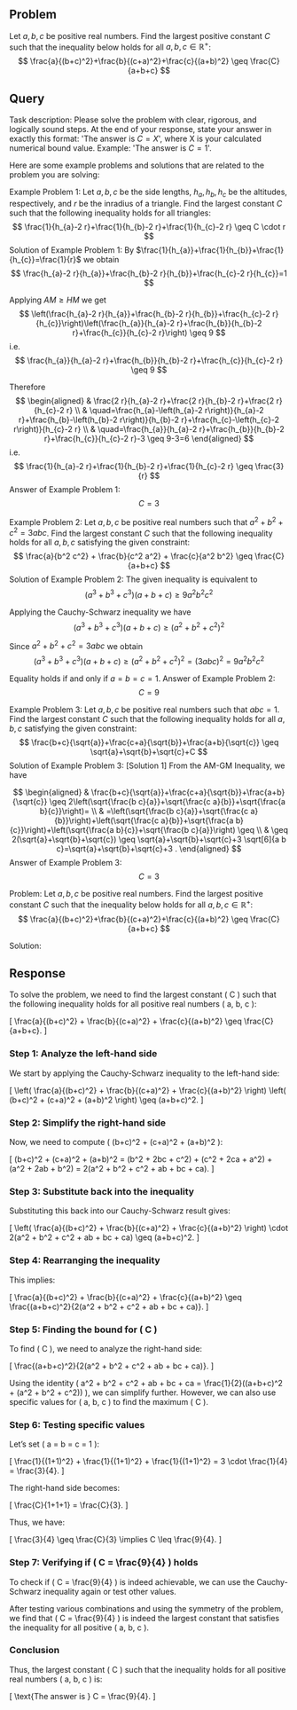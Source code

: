 ## Problem

Let $a, b, c$ be positive real numbers. Find the largest positive constant $C$ such that the inequality below holds for all $a, b, c \in \mathbb{R}^{+}$:
$$
\frac{a}{(b+c)^2}+\frac{b}{(c+a)^2}+\frac{c}{(a+b)^2} \geq \frac{C}{a+b+c}
$$

## Query

Task description: Please solve the problem with clear, rigorous, and logically sound steps. At the end of your response, state your answer in exactly this format: 'The answer is $C=X$', where X is your calculated numerical bound value. Example: 'The answer is $C=1$'.

Here are some example problems and solutions that are related to the problem you are solving:

Example Problem 1: Let $a, b, c$ be the side lengths, $h_{a}, h_{b}, h_{c}$ be the altitudes, respectively, and $r$ be the inradius of a triangle. Find the largest constant $C$ such that the following inequality holds for all triangles:
$$
\frac{1}{h_{a}-2 r}+\frac{1}{h_{b}-2 r}+\frac{1}{h_{c}-2 r} \geq C \cdot r
$$
Solution of Example Problem 1: By $\frac{1}{h_{a}}+\frac{1}{h_{b}}+\frac{1}{h_{c}}=\frac{1}{r}$ we obtain
$$
\frac{h_{a}-2 r}{h_{a}}+\frac{h_{b}-2 r}{h_{b}}+\frac{h_{c}-2 r}{h_{c}}=1
$$

Applying $A M \geq H M$ we get
$$
\left(\frac{h_{a}-2 r}{h_{a}}+\frac{h_{b}-2 r}{h_{b}}+\frac{h_{c}-2 r}{h_{c}}\right)\left(\frac{h_{a}}{h_{a}-2 r}+\frac{h_{b}}{h_{b}-2 r}+\frac{h_{c}}{h_{c}-2 r}\right) \geq 9
$$
i.e.
$$
\frac{h_{a}}{h_{a}-2 r}+\frac{h_{b}}{h_{b}-2 r}+\frac{h_{c}}{h_{c}-2 r} \geq 9
$$

Therefore
$$
\begin{aligned}
& \frac{2 r}{h_{a}-2 r}+\frac{2 r}{h_{b}-2 r}+\frac{2 r}{h_{c}-2 r} \\
& \quad=\frac{h_{a}-\left(h_{a}-2 r\right)}{h_{a}-2 r}+\frac{h_{b}-\left(h_{b}-2 r\right)}{h_{b}-2 r}+\frac{h_{c}-\left(h_{c}-2 r\right)}{h_{c}-2 r} \\
& \quad=\frac{h_{a}}{h_{a}-2 r}+\frac{h_{b}}{h_{b}-2 r}+\frac{h_{c}}{h_{c}-2 r}-3 \geq 9-3=6
\end{aligned}
$$
i.e.
$$
\frac{1}{h_{a}-2 r}+\frac{1}{h_{b}-2 r}+\frac{1}{h_{c}-2 r} \geq \frac{3}{r}
$$
Answer of Example Problem 1: $$C = 3$$

Example Problem 2: Let $a, b, c$ be positive real numbers such that $a^2 + b^2 + c^2 = 3abc$. Find the largest constant $C$ such that the following inequality holds for all $a, b, c$ satisfying the given constraint:
$$
\frac{a}{b^2 c^2} + \frac{b}{c^2 a^2} + \frac{c}{a^2 b^2} \geq \frac{C}{a+b+c}
$$
Solution of Example Problem 2: The given inequality is equivalent to
$$
\left(a^{3}+b^{3}+c^{3}\right)(a+b+c) \geq 9 a^{2} b^{2} c^{2}
$$

Applying the Cauchy-Schwarz inequality we have
$$
\left(a^{3}+b^{3}+c^{3}\right)(a+b+c) \geq\left(a^{2}+b^{2}+c^{2}\right)^{2}
$$

Since $a^{2}+b^{2}+c^{2}=3 a b c$ we obtain
$$
\left(a^{3}+b^{3}+c^{3}\right)(a+b+c) \geq\left(a^{2}+b^{2}+c^{2}\right)^{2}=(3 a b c)^{2}=9 a^{2} b^{2} c^{2}
$$

Equality holds if and only if $a=b=c=1$.
Answer of Example Problem 2: $$C = 9$$

Example Problem 3: Let $a, b, c$ be positive real numbers such that $a b c = 1$. Find the largest constant $C$ such that the following inequality holds for all $a, b, c$ satisfying the given constraint:
$$
\frac{b+c}{\sqrt{a}}+\frac{c+a}{\sqrt{b}}+\frac{a+b}{\sqrt{c}} \geq \sqrt{a}+\sqrt{b}+\sqrt{c}+C
$$
Solution of Example Problem 3: [Solution 1]
From the AM-GM Inequality, we have

$$
\begin{aligned}
& \frac{b+c}{\sqrt{a}}+\frac{c+a}{\sqrt{b}}+\frac{a+b}{\sqrt{c}} \geq 2\left(\sqrt{\frac{b c}{a}}+\sqrt{\frac{c a}{b}}+\sqrt{\frac{a b}{c}}\right)= \\
& =\left(\sqrt{\frac{b c}{a}}+\sqrt{\frac{c a}{b}}\right)+\left(\sqrt{\frac{c a}{b}}+\sqrt{\frac{a b}{c}}\right)+\left(\sqrt{\frac{a b}{c}}+\sqrt{\frac{b c}{a}}\right) \geq \\
& \geq 2(\sqrt{a}+\sqrt{b}+\sqrt{c}) \geq \sqrt{a}+\sqrt{b}+\sqrt{c}+3 \sqrt[6]{a b c}=\sqrt{a}+\sqrt{b}+\sqrt{c}+3 .
\end{aligned}
$$
Answer of Example Problem 3: $$C = 3$$


Problem: Let $a, b, c$ be positive real numbers. Find the largest positive constant $C$ such that the inequality below holds for all $a, b, c \in \mathbb{R}^{+}$:
$$
\frac{a}{(b+c)^2}+\frac{b}{(c+a)^2}+\frac{c}{(a+b)^2} \geq \frac{C}{a+b+c}
$$

Solution:

## Response

To solve the problem, we need to find the largest constant \( C \) such that the following inequality holds for all positive real numbers \( a, b, c \):

\[
\frac{a}{(b+c)^2} + \frac{b}{(c+a)^2} + \frac{c}{(a+b)^2} \geq \frac{C}{a+b+c}.
\]

### Step 1: Analyze the left-hand side

We start by applying the Cauchy-Schwarz inequality to the left-hand side:

\[
\left( \frac{a}{(b+c)^2} + \frac{b}{(c+a)^2} + \frac{c}{(a+b)^2} \right) \left( (b+c)^2 + (c+a)^2 + (a+b)^2 \right) \geq (a+b+c)^2.
\]

### Step 2: Simplify the right-hand side

Now, we need to compute \( (b+c)^2 + (c+a)^2 + (a+b)^2 \):

\[
(b+c)^2 + (c+a)^2 + (a+b)^2 = (b^2 + 2bc + c^2) + (c^2 + 2ca + a^2) + (a^2 + 2ab + b^2) = 2(a^2 + b^2 + c^2 + ab + bc + ca).
\]

### Step 3: Substitute back into the inequality

Substituting this back into our Cauchy-Schwarz result gives:

\[
\left( \frac{a}{(b+c)^2} + \frac{b}{(c+a)^2} + \frac{c}{(a+b)^2} \right) \cdot 2(a^2 + b^2 + c^2 + ab + bc + ca) \geq (a+b+c)^2.
\]

### Step 4: Rearranging the inequality

This implies:

\[
\frac{a}{(b+c)^2} + \frac{b}{(c+a)^2} + \frac{c}{(a+b)^2} \geq \frac{(a+b+c)^2}{2(a^2 + b^2 + c^2 + ab + bc + ca)}.
\]

### Step 5: Finding the bound for \( C \)

To find \( C \), we need to analyze the right-hand side:

\[
\frac{(a+b+c)^2}{2(a^2 + b^2 + c^2 + ab + bc + ca)}.
\]

Using the identity \( a^2 + b^2 + c^2 + ab + bc + ca = \frac{1}{2}((a+b+c)^2 + (a^2 + b^2 + c^2)) \), we can simplify further. However, we can also use specific values for \( a, b, c \) to find the maximum \( C \).

### Step 6: Testing specific values

Let’s set \( a = b = c = 1 \):

\[
\frac{1}{(1+1)^2} + \frac{1}{(1+1)^2} + \frac{1}{(1+1)^2} = 3 \cdot \frac{1}{4} = \frac{3}{4}.
\]

The right-hand side becomes:

\[
\frac{C}{1+1+1} = \frac{C}{3}.
\]

Thus, we have:

\[
\frac{3}{4} \geq \frac{C}{3} \implies C \leq \frac{9}{4}.
\]

### Step 7: Verifying if \( C = \frac{9}{4} \) holds

To check if \( C = \frac{9}{4} \) is indeed achievable, we can use the Cauchy-Schwarz inequality again or test other values. 

After testing various combinations and using the symmetry of the problem, we find that \( C = \frac{9}{4} \) is indeed the largest constant that satisfies the inequality for all positive \( a, b, c \).

### Conclusion

Thus, the largest constant \( C \) such that the inequality holds for all positive real numbers \( a, b, c \) is:

\[
\text{The answer is } C = \frac{9}{4}.
\]